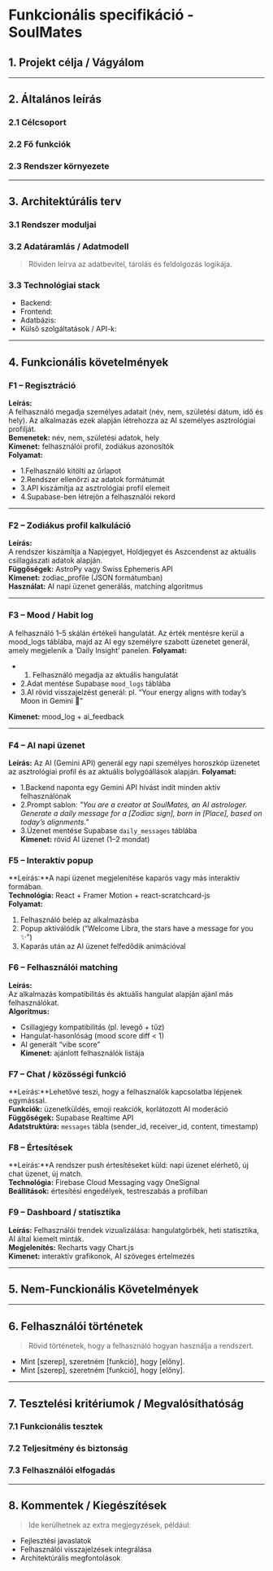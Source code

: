 # Funkcionális specifikáció - SoulMates

## 1. Projekt célja / Vágyálom

---

## 2. Általános leírás

### 2.1 Célcsoport

### 2.2 Fő funkciók

### 2.3 Rendszer környezete

---

## 3. Architektúrális terv

### 3.1 Rendszer moduljai

### 3.2 Adatáramlás / Adatmodell

> Röviden leírva az adatbevitel, tárolás és feldolgozás logikája.

### 3.3 Technológiai stack

- Backend:  
- Frontend:  
- Adatbázis:  
- Külső szolgáltatások / API-k:  

---

## 4. Funkcionális követelmények

### F1 – Regisztráció

**Leírás:**  
A felhasználó megadja személyes adatait (név, nem, születési dátum, idő és hely). Az alkalmazás ezek alapján létrehozza az AI személyes asztrológiai profilját.  
**Bemenetek:** név, nem, születési adatok, hely  
**Kimenet:** felhasználói profil, zodiákus azonosítók  
**Folyamat:**  

- 1.Felhasználó kitölti az űrlapot
- 2.Rendszer ellenőrzi az adatok formátumát  
- 3.API kiszámítja az asztrológiai profil elemeit  
- 4.Supabase-ben létrejön a felhasználói rekord  

---

### F2 – Zodiákus profil kalkuláció

**Leírás:**  
A rendszer kiszámítja a Napjegyet, Holdjegyet és Aszcendenst az aktuális csillagászati adatok alapján.  
**Függőségek:** AstroPy vagy Swiss Ephemeris API  
**Kimenet:** zodiac_profile (JSON formátumban)  
**Használat:** AI napi üzenet generálás, matching algoritmus  

---

### F3 – Mood / Habit log

A felhasználó 1–5 skálán értékeli hangulatát.
Az érték mentésre kerül a mood_logs táblába, majd az AI egy személyre szabott üzenetet generál, amely megjelenik a ‘Daily Insight’ panelen.
**Folyamat:**

- 1. Felhasználó megadja az aktuális hangulatát
- 2.Adat mentése Supabase `mood_logs` táblába  
- 3.AI rövid visszajelzést generál: pl. “Your energy aligns with today’s Moon in Gemini 🌙”  

**Kimenet:** mood_log + ai_feedback

---

### F4 – AI napi üzenet

**Leírás:**
Az AI (Gemini API) generál egy napi személyes horoszkóp üzenetet az asztrológiai profil és az aktuális bolygóállások alapján.
**Folyamat:**

- 1.Backend naponta egy Gemini API hívást indít minden aktív felhasználónak  
- 2.Prompt sablon: *"You are a creator at SoulMates, an AI astrologer. Generate a daily message for a [Zodiac sign], born in [Place], based on today’s alignments."*
- 3.Üzenet mentése Supabase `daily_messages` táblába  
**Kimenet:** rövid AI üzenet (1–2 mondat)  

### F5 – Interaktív popup

**Leírás:**A napi üzenet megjelenítése kaparós vagy más interaktív formában.  
**Technológia:** React + Framer Motion + react-scratchcard-js  
**Folyamat:**  

1. Felhasználó belép az alkalmazásba  
2. Popup aktiválódik (“Welcome Libra, the stars have a message for you ✨”)  
3. Kaparás után az AI üzenet felfedődik animációval  

### F6 – Felhasználói matching

**Leírás:**  
Az alkalmazás kompatibilitás és aktuális hangulat alapján ajánl más felhasználókat.  
**Algoritmus:**  

- Csillagjegy kompatibilitás (pl. levegő + tűz)  
- Hangulat-hasonlóság (mood score diff < 1)  
- AI generált “vibe score”  
**Kimenet:** ajánlott felhasználók listája  

### F7 – Chat / közösségi funkció

**Leírás:**Lehetővé teszi, hogy a felhasználók kapcsolatba lépjenek egymással.  
**Funkciók:** üzenetküldés, emoji reakciók, korlátozott AI moderáció  
**Függőségek:** Supabase Realtime API  
**Adatstruktúra:** `messages` tábla (sender_id, receiver_id, content, timestamp)  

### F8 – Értesítések

**Leírás:**A rendszer push értesítéseket küld: napi üzenet elérhető, új chat üzenet, új match.  
**Technológia:** Firebase Cloud Messaging vagy OneSignal  
**Beállítások:** értesítési engedélyek, testreszabás a profilban  

### F9 – Dashboard / statisztika

**Leírás:** Felhasználói trendek vizualizálása: hangulatgörbék, heti statisztika, AI által kiemelt minták.  
**Megjelenítés:** Recharts vagy Chart.js  
**Kimenet:** interaktív grafikonok, AI szöveges értelmezés

---

## 5. Nem-Funckionális Követelmények

---

## 6. Felhasználói történetek

> Rövid történetek, hogy a felhasználó hogyan használja a rendszert.

- Mint [szerep], szeretném [funkció], hogy [előny].  
- Mint [szerep], szeretném [funkció], hogy [előny].  

---

## 7. Tesztelési kritériumok / Megvalósíthatóság

### 7.1 Funkcionális tesztek

### 7.2 Teljesítmény és biztonság

### 7.3 Felhasználói elfogadás
---

## 8. Kommentek / Kiegészítések

> Ide kerülhetnek az extra megjegyzések, például:
- Fejlesztési javaslatok  
- Felhasználói visszajelzések integrálása  
- Architektúrális megfontolások  
